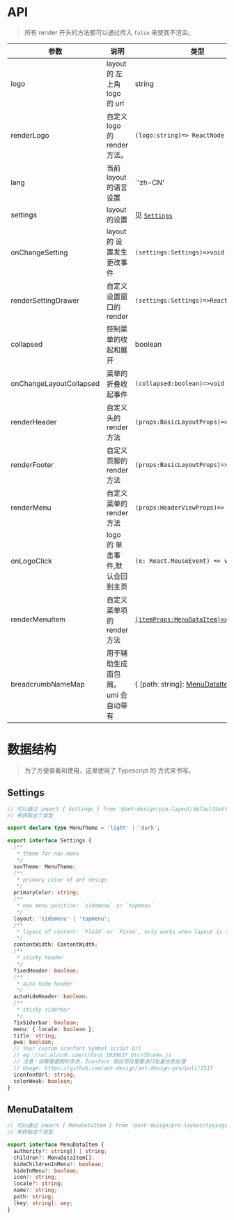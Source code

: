 # API

> 所有 render 开头的方法都可以通过传入 `false` 来使其不渲染。

| 参数 | 说明 | 类型 | 默认值 |
| --- | --- | --- | --- |
| logo | layout 的 左上角 logo 的 url | string | '' |
| renderLogo | 自定义 logo 的 render 方法。 | `(logo:string)=> ReactNode` | - |
| lang | 当前 layout 的语言设置 | `'zh-CN' | 'zh-TW' | 'en-US'` | navigator.language |
| settings | layout 的设置 | 见 [`Settings`](#Settings) | [`Settings`](#Settings) | - |
| onChangeSetting | layout 的 设置发生更改事件 | `(settings:Settings)=>void` | - |
| renderSettingDrawer | 自定义设置窗口的 render | `(settings:Settings)=>ReactNode` | - |
| collapsed | 控制菜单的收起和展开 | boolean | true |
| onChangeLayoutCollapsed | 菜单的折叠收起事件 | `(collapsed:boolean)=>void` | - |
| renderHeader | 自定义头的 render 方法 | `(props:BasicLayoutProps)=>ReactNode` | - |
| renderFooter | 自定义页脚的 render 方法 | `(props:BasicLayoutProps)=>ReactNode` | - |
| renderMenu | 自定义菜单的 render 方法 | `(props:HeaderViewProps)=> ReactNode` | - |
| onLogoClick | logo 的 单击事件,默认会回到主页 | `(e: React.MouseEvent) => void` | `() => window.history.pushState({}, '', '/')` |
| renderMenuItem | 自定义菜单项的 render 方法 | [`(itemProps:MenuDataItem)=>ReactNode`](#MenuDataItem) | - |
| breadcrumbNameMap | 用于辅助生成面包屑。umi 会自动带有 | { [path: string]: [MenuDataItem](#MenuDataItem) } | - |

# 数据结构

> 为了方便查看和使用，这里使用了 Typescript 的 方式来书写。

## Settings

```ts
// 可以通过 import { Settings } from '@ant-design/pro-layout/defaultSettings'
// 来获取这个类型

export declare type MenuTheme = 'light' | 'dark';

export interface Settings {
  /**
   * theme for nav menu
   */
  navTheme: MenuTheme;
  /**
   * primary color of ant design
   */
  primaryColor: string;
  /**
   * nav menu position: `sidemenu` or `topmenu`
   */
  layout: 'sidemenu' | 'topmenu';
  /**
   * layout of content: `Fluid` or `Fixed`, only works when layout is topmenu
   */
  contentWidth: ContentWidth;
  /**
   * sticky header
   */
  fixedHeader: boolean;
  /**
   * auto hide header
   */
  autoHideHeader: boolean;
  /**
   * sticky siderbar
   */
  fixSiderbar: boolean;
  menu: { locale: boolean };
  title: string;
  pwa: boolean;
  // Your custom iconfont Symbol script Url
  // eg：//at.alicdn.com/t/font_1039637_btcrd5co4w.js
  // 注意：如果需要图标多色，Iconfont 图标项目里要进行批量去色处理
  // Usage: https://github.com/ant-design/ant-design-pro/pull/3517
  iconfontUrl: string;
  colorWeak: boolean;
}
```

## MenuDataItem

```ts
// 可以通过 import { MenuDataItem } from '@ant-design/pro-layout/typings'
// 来获取这个类型

export interface MenuDataItem {
  authority?: string[] | string;
  children?: MenuDataItem[];
  hideChildrenInMenu?: boolean;
  hideInMenu?: boolean;
  icon?: string;
  locale?: string;
  name?: string;
  path: string;
  [key: string]: any;
}
```
